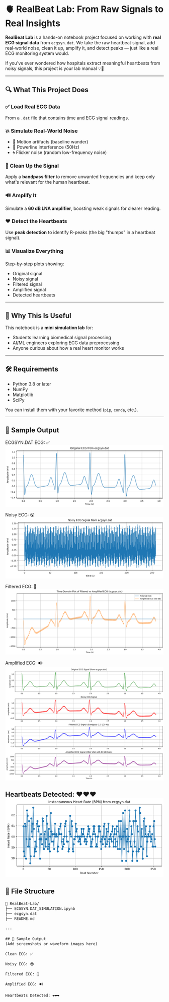 # 🫀 RealBeat Lab: From Raw Signals to Real Insights
**RealBeat Lab** is a hands-on notebook project focused on working with **real ECG signal data** from `ecgsyn.dat`. We take the raw heartbeat signal, add real-world noise, clean it up, amplify it, and detect peaks — just like a real ECG monitoring system would.

If you've ever wondered how hospitals extract meaningful heartbeats from noisy signals, this project is your lab manual 💡💓

---

## 🔍 What This Project Does

### ✅ Load Real ECG Data  
From a `.dat` file that contains time and ECG signal readings.

### 💥 Simulate Real-World Noise  
- 🧍 Motion artifacts (baseline wander)  
- 🔌 Powerline interference (50Hz)  
- 🌀 Flicker noise (random low-frequency noise)  

### 🧼 Clean Up the Signal  
Apply a **bandpass filter** to remove unwanted frequencies and keep only what's relevant for the human heartbeat.

### 🔊 Amplify It  
Simulate a **60 dB LNA amplifier**, boosting weak signals for clearer reading.

### ❤️ Detect the Heartbeats  
Use **peak detection** to identify R-peaks (the big "thumps" in a heartbeat signal).

### 📊 Visualize Everything  
Step-by-step plots showing:
- Original signal
- Noisy signal
- Filtered signal
- Amplified signal
- Detected heartbeats

---

## 🧠 Why This Is Useful

This notebook is a **mini simulation lab** for:
- Students learning biomedical signal processing  
- AI/ML engineers exploring ECG data preprocessing  
- Anyone curious about how a real heart monitor works  

---

## 🛠 Requirements

- Python 3.8 or later  
- NumPy  
- Matplotlib  
- SciPy

You can install them with your favorite method (`pip`, `conda`, etc.).

---
## 🧪 Sample Output

ECGSYN.DAT ECG: ✅
![alt text](image.png)

Noisy ECG: 😵
![alt text](image-8.png)

Filtered ECG: 🧼
![alt text](image-7.png)

Amplified ECG: 🔊
![alt text](image-6.png)

Heartbeats Detected: ❤️❤️❤️
![alt text](image-5.png)
 ---

## 📎 File Structure

```text
📁 RealBeat-Lab/
├── ECGSYN.DAT_SIMULATION.ipynb
├── ecgsyn.dat
├── README.md

---

## 🧪 Sample Output
(Add screenshots or waveform images here)

Clean ECG: ✅

Noisy ECG: 😵

Filtered ECG: 🧼

Amplified ECG: 🔊

Heartbeats Detected: ❤️❤️❤️